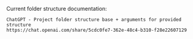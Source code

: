Current folder structure documentation:

	ChatGPT - Project folder structure base + arguments for provided structure
	https://chat.openai.com/share/5cdc0fe7-362e-48c4-b310-f28e22607129